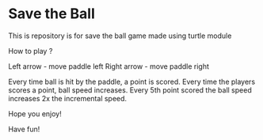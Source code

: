 # Save the Ball
This is repository is for save the ball game made using turtle module

How  to play ?

Left arrow - move paddle left
Right arrow - move paddle right

Every time ball is hit by the paddle, a point is scored.
Every time the players scores a point, ball speed increases.
Every 5th point scored the ball speed increases 2x the incremental speed.

Hope you enjoy!

Have fun!
